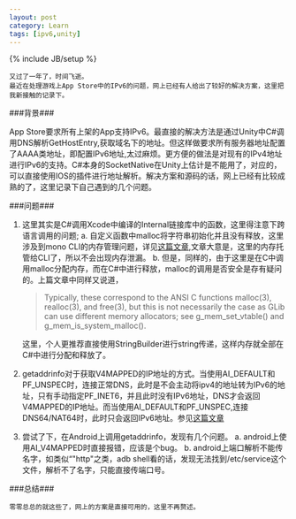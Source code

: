 ```yaml
---
layout: post
category: Learn
tags: [ipv6,unity]
---
```

{% include JB/setup %}

    又过了一年了，时间飞逝。
    最近在处理游戏上App Store中的IPv6的问题，网上已经有人给出了较好的解决方案，这里把我新接触的记录下。
    
###背景###

App Store要求所有上架的App支持IPv6。最直接的解决方法是通过Unity中C#调用DNS解析GetHostEntry,获取域名下的地址。但这样做要求所有服务器地址配置了AAAA类地址，即配置IPv6地址,太过麻烦。更方便的做法是对现有的IPv4地址进行IPv6的支持。C#本身的SocketNative在Unity上估计是不能用了，对应的，可以直接使用IOS的插件进行地址解析。解决方案和源码的话，网上已经有比较成熟的了，这里记录下自己遇到的几个问题。

###问题###

1. 这里其实是C#调用Xcode中编译的Internal链接库中的函数，这里得注意下跨语言调用的问题;
    a. 自定义函数中malloc将字符串初始化并且没有释放，这里涉及到mono CLI的内存管理问题，详见[这篇文章](http://www.mono-project.com/docs/advanced/pinvoke/),文章大意是，这里的内存托管给CLI了，所以不会出现内存泄漏。
    b. 但是，同样的，由于这里是在C中调用malloc分配内存，而在C#中进行释放，malloc的调用是否安全是存有疑问的。上篇文章中同样又说道，

    > Typically, these correspond to the ANSI C functions malloc(3), realloc(3), and free(3), but this is not necessarily the case as GLib can use different memory allocators; see g_mem_set_vtable() and g_mem_is_system_malloc().
	
    这里，个人更推荐直接使用StringBuilder进行string传递，这样内存就全部在C#中进行分配和释放了。

2. getaddrinfo对于获取V4MAPPED的IP地址的方式。当使用AI_DEFAULT和PF_UNSPEC时，连接正常DNS，此时是不会主动将ipv4的地址转为IPv6的地址，只有手动指定PF_INET6，并且此时没有IPv6地址，DNS才会返回V4MAPPED的IP地址。而当使用AI_DEFAULT和PF_UNSPEC,连接DNS64/NAT64时，此时只会返回IPv6地址。参见[这篇文章](https://developer.apple.com/library/ios/documentation/NetworkingInternetWeb/Conceptual/NetworkingOverview/UnderstandingandPreparingfortheIPv6Transition/UnderstandingandPreparingfortheIPv6Transition.html)

3. 尝试了下，在Android上调用getaddrinfo，发现有几个问题。
    a. android上使用AI_V4MAPPED时直接报错，应该是个bug。
    b. android上端口解析不能传名字，如类似“"http"之类，adb shell看的话，发现无法找到/etc/service这个文件，解析不了名字，只能直接传端口号。

###总结###

    零零总总的就这些了，网上的方案是直接可用的，这里不再赘述。
